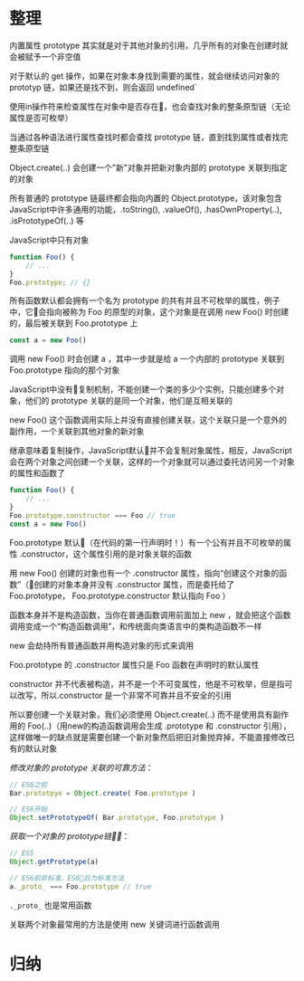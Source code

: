 # 整理

内置属性 prototype 其实就是对于其他对象的引用，几乎所有的对象在创建时就会被赋予一个非空值

对于默认的 get 操作，如果在对象本身找到需要的属性，就会继续访问对象的 prototyp 链，如果还是找不到，则会返回 undefined`

使用in操作符来检查属性在对象中是否存在，也会查找对象的整条原型链（无论属性是否可枚举）

当通过各种语法进行属性查找时都会查找 prototype 链，直到找到属性或者找完整条原型链

Object.create(..) 会创建一个"新"对象并把新对象内部的 prototype 关联到指定的对象

所有普通的 prototype 链最终都会指向内置的 Object.prototype，该对象包含JavaScript中许多通用的功能，.toString(), .valueOf(), .hasOwnProperty(..), .isPrototypeOf(..) 等

JavaScript中只有对象

```js
function Foo() {
	// ...
}
Foo.prototype; // {}
```

所有函数默认都会拥有一个名为 prototype 的共有并且不可枚举的属性，例子中，它会指向被称为 Foo 的原型的对象，这个对象是在调用 new Foo() 时创建的，最后被关联到 Foo.prototype 上

```js
const a = new Foo()
```

调用 new Foo() 时会创建 a ，其中一步就是给 a 一个内部的 prototype 关联到 Foo.prototype 指向的那个对象

JavaScript中没有复制机制，不能创建一个类的多少个实例，只能创建多个对象，他们的  	prototype 关联的是同一个对象，他们是互相关联的

new Foo() 这个函数调用实际上并没有直接创建关联，这个关联只是一个意外的副作用，一个关联到其他对象的新对象

继承意味着复制操作，JavaScript默认并不会复制对象属性，相反，JavaScript会在两个对象之间创建一个关联，这样的一个对象就可以通过委托访问另一个对象的属性和函数了

```js
function Foo() {
	// ...
}
Foo.prototype.constructor === Foo // true
const a = new Foo()
```
Foo.prototype 默认（在代码的第一行声明时！）有一个公有并且不可枚举的属性 .constructor，这个属性引用的是对象关联的函数

用 new Foo() 创建的对象也有一个 .constructor 属性，指向“创建这个对象的函数”（创建的对象本身并没有 .constructor 属性，而是委托给了 Foo.prototype， Foo.prototype.constructor 默认指向 Foo ）

函数本身并不是构造函数，当你在普通函数调用前面加上 new ，就会把这个函数调用变成一个“构造函数调用”，和传统面向类语言中的类构造函数不一样

new 会劫持所有普通函数并用构造对象的形式来调用

Foo.prototype 的 .constructor 属性只是 Foo 函数在声明时的默认属性

constructor 并不代表被构造，并不是一个不可变属性，他是不可枚举，但是指可以改写，所以.constructor 是一个非常不可靠并且不安全的引用

所以要创建一个关联对象，我们必须使用 Object.create(..) 而不是使用具有副作用的 Foo(..)（用new的构造函数调用会生成 .prototype 和 .constructor 引用），这样做唯一的缺点就是需要创建一个新对象然后把旧对象抛弃掉，不能直接修改已有的默认对象

_修改对象的 prototype 关联的可靠方法_：
```js
// ES6之前
Bar.prototpye = Object.create( Foo.prototype )

// ES6开始
Object.setPrototypeOf( Bar.prototype, Foo.prototype )
```

_获取一个对象的 prototype链_：
```js
// ES5 
Object.getPrototype(a)

// ES6前非标准，ES6后为标准方法
a._proto_ === Foo.prototype // true
```
`._proto_` 也是常用函数

关联两个对象最常用的方法是使用 new 关键词进行函数调用


# 归纳

